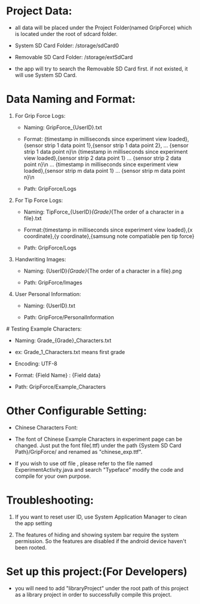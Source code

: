 # Project Data:

* all data will be placed under the Project Folder(named GripForce) which is located under the root of sdcard folder. 

* System SD Card Folder: /storage/sdCard0

* Removable SD Card Folder: /storage/extSdCard

* the app will try to search the Removable SD Card first. if not existed, it will use System SD Card.

# Data Naming and Format:
<ol> <li> For Grip Force Logs: </li>

* Naming: GripForce_{UserID}.txt<br/>

* Format:
{timestamp in milliseconds since experiment view loaded},{sensor strip 1 data point 1},{sensor strip 1 data point 2}, ... {sensor strip 1 data point n}\n
{timestamp in milliseconds since experiment view loaded},{sensor strip 2 data point 1} ... {sensor strip 2 data point n}\n
 ... 
{timestamp in milliseconds since experiment view loaded},{sensor strip m data point 1} ... {sensor strip m data point n}\n<br/>

* Path: GripForce/Logs<br/>

<li> For Tip Force Logs: </li>

* Naming: TipForce_{UserID}_{Grade}_{The order of a character in a file}.txt<br/>

* Format:{timestamp in milliseconds since experiment view loaded},{x coordinate},{y coordinate},{samsung note compatiable pen tip force}<br/>

* Path: GripForce/Logs<br/>

<li> Handwriting Images: </li>

* Naming: {UserID}_{Grade}_{The order of a character in a file}.png<br/>

* Path: GripForce/Images<br/>

<li> User Personal Information: </li>

* Naming: {UserID}.txt<br/>

* Path: GripForce/PersonalInformation<br/>

</ol>
# Testing Example Characters:

* Naming: Grade_{Grade}_Characters.txt

 * ex: Grade_1_Characters.txt means first grade

* Encoding: UTF-8

* Format: {Field Name} : {Field data}

* Path: GripForce/Example_Characters

# Other Configurable Setting:

- Chinese Characters Font:

 * The font of Chinese Example Characters in experiment page can be changed. Just put the font file(.ttf) under the path {System SD Card Path}/GripForce/ and renamed as "chinese_exp.ttf".

 * If you wish to use otf file , please refer to the file named ExperimentActivity.java and search "Typeface" modify the code and compile for your own purpose.   

# Troubleshooting:

1. If you want to reset user ID, use System Application Manager to clean the app setting

2. The features of hiding and showing system bar require the system permission. So the features are disabled if the android device haven't been rooted.

# Set up this project:(For Developers)

* you will need to add "libraryProject" under the root path of this project as a library project in order to successfully compile this project.